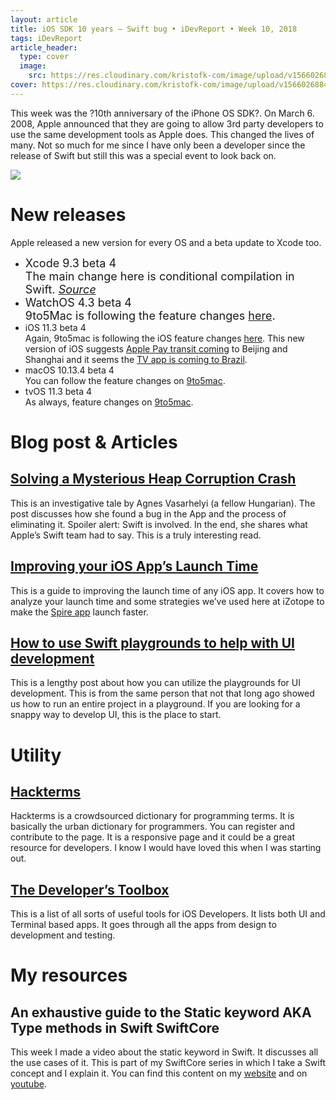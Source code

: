 ```yaml
---
layout: article
title: iOS SDK 10 years – Swift bug • iDevReport • Week 10, 2018
tags: iDevReport
article_header:
  type: cover
  image:
    src: https://res.cloudinary.com/kristofk-com/image/upload/v1566026884/kristofk-com/posts/2018-03-11-idevreport-week10/idevreport10-2018-thumbnail-min.png
cover: https://res.cloudinary.com/kristofk-com/image/upload/v1566026884/kristofk-com/posts/2018-03-11-idevreport-week10/idevreport10-2018-thumbnail-min.png
---
```


This week was the ?10th anniversary of the iPhone OS SDK?. On March 6\. 2008, Apple announced that they are going to allow 3rd party developers to use the same development tools as Apple does. This changed the lives of many. Not so much for me since I have only been a developer since the release of Swift but still this was a special event to look back on.

![](https://res.cloudinary.com/kristofk-com/image/upload/v1566026884/kristofk-com/posts/2018-03-11-idevreport-week10/Screenshot-2018-03-10-10.18.29-1024x550.png.png)

# New releases

Apple released a new version for every OS and a beta update to Xcode too.

*   <span style="font-size: 18px;">Xcode 9.3 beta 4  
    </span><span style="font-size: 18px;">The main change here is conditional compilation in Swift. [_Source_](http://www.amarendrasingh.com/ios/xcode/whats-new-in-xcode-9-3/)</span>
*   <span size="4" style="font-size: large;">WatchOS 4.3 beta 4  
    9to5Mac is following the feature changes [here](https://9to5mac.com/2018/03/06/watchos-4-3-beta-4/).</span>
*   iOS 11.3 beta 4  
    Again, 9to5mac is following the iOS feature changes [here](https://9to5mac.com/2018/03/05/ios-11-3-beta-4/). This new version of iOS suggests [Apple Pay transit coming](https://9to5mac.com/2018/03/06/apple-pay-transit-beta-beijing-shanghai/) to Beijing and Shanghai and it seems the [TV app is coming to Brazil](https://9to5mac.com/2018/03/05/ios-11-3-beta-4-tv-app-brazil-soon/).
*   macOS 10.13.4 beta 4  
    You can follow the feature changes on [9to5mac](https://9to5mac.com/2018/03/05/macos-10-13-4-beta-4/).
*   tvOS 11.3 beta 4  
    As always, feature changes on [9to5mac](https://9to5mac.com/2018/03/05/tvos-11-3-beta-4/).

# Blog post & Articles

## [<u>Solving a Mysterious Heap Corruption Crash</u>](https://topologyeyewear.github.io/engineering-blog/2018/03/07/heap_corruption/)

This is an investigative tale by Agnes Vasarhelyi (a fellow Hungarian). The post discusses how she found a bug in the App and the process of eliminating it. Spoiler alert: Swift is involved. In the end, she shares what Apple’s Swift team had to say. This is a truly interesting read.

## [<u>Improving your iOS App’s Launch Time</u>](https://techblog.izotope.com/2018/03/08/improving-your-ios-apps-launch-time/)

<span>This is a guide to improving the launch time of any iOS app. It covers how to analyze your launch time and some strategies we’ve used here at iZotope to make the</span> [<span>Spire app</span>](https://www.spire.live/content/spire/en/spire-app.html) <span>launch faster.</span>

## [<u>How to use Swift playgrounds to help with UI development</u>](http://swiftyjimmy.com/swift-playgrounds-ui-development/)

This is a lengthy post about how you can utilize the playgrounds for UI development. This is from the same person that not that long ago showed us how to run an entire project in a playground. If you are looking for a snappy way to develop UI, this is the place to start.

# Utility

## [<u>Hackterms</u>](https://www.hackterms.com)

Hackterms is a crowdsourced dictionary for programming terms. It is basically the urban dictionary for programmers. You can register and contribute to the page. It is a responsive page and it could be a great resource for developers. I know I would have loved this when I was starting out.

## [<u>The Developer’s Toolbox</u>](https://medium.com/mobile-quality/the-developers-toolbox-daaaa875081e)

This is a list of all sorts of useful tools for iOS Developers. It lists both UI and Terminal based apps. It goes through all the apps from design to development and testing.

# My resources

## An exhaustive guide to the Static keyword AKA Type methods in Swift SwiftCore

This week I made a video about the static keyword in Swift. It discusses all the use cases of it. This is part of my SwiftCore series in which I take a Swift concept and I explain it. You can find this content on my [website](https://old.kristofk.com//static-keyword-swift/) and on [youtube](https://www.youtube.com/channel/UC60VWleORVQ5rBEt85oqErQ).
